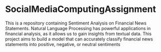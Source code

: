 # SocialMediaComputingAssignment
This is a repository containing Sentiment Analysis on Financial News Statements. Natural Language Processing has powerful applications in financial analysis, as it allows us to gain insights from textual data. This project aims to build a model that can accurately classify financial news statements into positive, negative, or neutral sentiments
